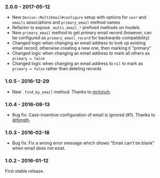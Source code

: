 ### 2.0.0 - 2017-05-12

* New `Devise::MultiEmail#configure` setup with options for `user` and `emails` associations and `primary_email` method names
* Refactor to expose `_multi_email_*` prefixed methods on models
* New `primary_email` method to get primary email record (however, can be configured as `primary_email_record` for backwards-compatibility)
* Changed logic when changing an email address to look up existing email record, otherwise creating a new one, then marking it "primary"
* Changed logic when changing an email address to mark all others as `primary = false`
* Changed logic when changing an email address to `nil` to mark as `primary = false` rather than deleting records

### 1.0.5 - 2016-12-29

* New `.find_by_email` method. Thanks to [mrjlynch](https://github.com/mrjlynch).

### 1.0.4 - 2016-08-13

* Bug fix: Case-insentive configuration of email is ignored (#1). Thanks to [@fonglh](https://github.com/fonglh).

### 1.0.3 - 2016-02-18

* Bug fix: Fix a wrong error message which shows "Email can't be blank" when email does not exist.

### 1.0.2 - 2016-01-12

First stable release.
